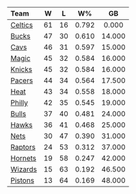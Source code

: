 | Team                            |  W  |  L  |  W%   |   GB   |
|:--------------------------------|:---:|:---:|:-----:|:------:|
| [Celtics](/r/bostonceltics)     | 61  | 16  | 0.792 | 0.000  |
| [Bucks](/r/MkeBucks)            | 47  | 30  | 0.610 | 14.000 |
| [Cavs](/r/clevelandcavs)        | 46  | 31  | 0.597 | 15.000 |
| [Magic](/r/OrlandoMagic)        | 45  | 32  | 0.584 | 16.000 |
| [Knicks](/r/NYKnicks)           | 45  | 32  | 0.584 | 16.000 |
| [Pacers](/r/pacers)             | 44  | 34  | 0.564 | 17.500 |
| [Heat](/r/heat)                 | 43  | 34  | 0.558 | 18.000 |
| [Philly](/r/sixers)             | 42  | 35  | 0.545 | 19.000 |
| [Bulls](/r/chicagobulls)        | 37  | 40  | 0.481 | 24.000 |
| [Hawks](/r/AtlantaHawks)        | 36  | 41  | 0.468 | 25.000 |
| [Nets](/r/GoNets)               | 30  | 47  | 0.390 | 31.000 |
| [Raptors](/r/torontoraptors)    | 24  | 53  | 0.312 | 37.000 |
| [Hornets](/r/CharlotteHornets)  | 19  | 58  | 0.247 | 42.000 |
| [Wizards](/r/washingtonwizards) | 15  | 63  | 0.192 | 46.500 |
| [Pistons](/r/DetroitPistons)    | 13  | 64  | 0.169 | 48.000 |